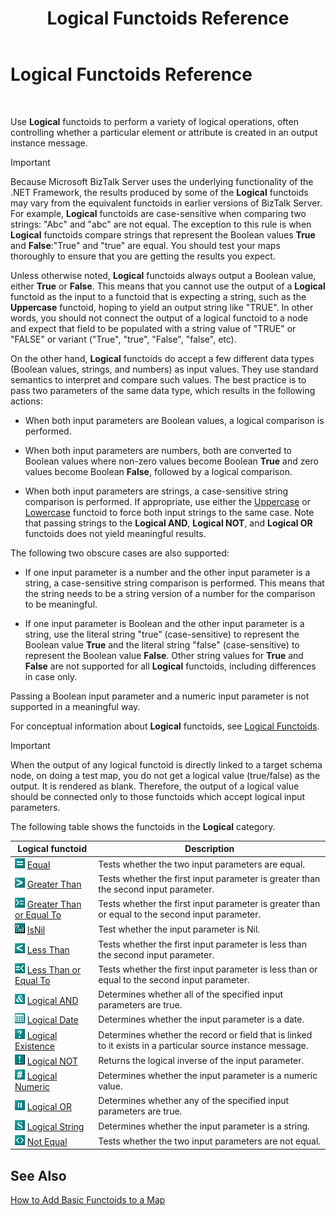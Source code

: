 ﻿---
title: Logical Functoids Reference
TOCTitle: Logical Functoids Reference
ms:assetid: e64b6106-4ac1-460e-b214-f655820428bd
ms:mtpsurl: https://msdn.microsoft.com/en-us/library/Aa561635(v=BTS.80)
ms:contentKeyID: 51533020
ms.date: 08/30/2017
mtps_version: v=BTS.80
---

# Logical Functoids Reference

 

Use **Logical** functoids to perform a variety of logical operations, often controlling whether a particular element or attribute is created in an output instance message.


> [!IMPORTANT]
> <P>Because Microsoft BizTalk Server uses the underlying functionality of the .NET Framework, the results produced by some of the <STRONG>Logical</STRONG> functoids may vary from the equivalent functoids in earlier versions of BizTalk Server. For example, <STRONG>Logical</STRONG> functoids are case-sensitive when comparing two strings: "Abc" and "abc" are not equal. The exception to this rule is when <STRONG>Logical</STRONG> functoids compare strings that represent the Boolean values <STRONG>True</STRONG> and <STRONG>False</STRONG>:"True" and "true" are equal. You should test your maps thoroughly to ensure that you are getting the results you expect.</P>



Unless otherwise noted, **Logical** functoids always output a Boolean value, either **True** or **False**. This means that you cannot use the output of a **Logical** functoid as the input to a functoid that is expecting a string, such as the **Uppercase** functoid, hoping to yield an output string like "TRUE". In other words, you should not connect the output of a logical functoid to a node and expect that field to be populated with a string value of "TRUE" or "FALSE" or variant ("True", "true", "False", "false", etc).

On the other hand, **Logical** functoids do accept a few different data types (Boolean values, strings, and numbers) as input values. They use standard semantics to interpret and compare such values. The best practice is to pass two parameters of the same data type, which results in the following actions:

  - When both input parameters are Boolean values, a logical comparison is performed.

  - When both input parameters are numbers, both are converted to Boolean values where non-zero values become Boolean **True** and zero values become Boolean **False**, followed by a logical comparison.

  - When both input parameters are strings, a case-sensitive string comparison is performed. If appropriate, use either the [Uppercase](uppercase-functoid.md) or [Lowercase](lowercase-functoid.md) functoid to force both input strings to the same case. Note that passing strings to the **Logical AND**, **Logical NOT**, and **Logical OR** functoids does not yield meaningful results.

The following two obscure cases are also supported:

  - If one input parameter is a number and the other input parameter is a string, a case-sensitive string comparison is performed. This means that the string needs to be a string version of a number for the comparison to be meaningful.

  - If one input parameter is Boolean and the other input parameter is a string, use the literal string "true" (case-sensitive) to represent the Boolean value **True** and the literal string "false" (case-sensitive) to represent the Boolean value **False**. Other string values for **True** and **False** are not supported for all **Logical** functoids, including differences in case only.

Passing a Boolean input parameter and a numeric input parameter is not supported in a meaningful way.

For conceptual information about **Logical** functoids, see [Logical Functoids](https://msdn.microsoft.com/library/aa561580\(v=bts.80\)).


> [!IMPORTANT]
> <P>When the output of any logical functoid is directly linked to a target schema node, on doing a test map, you do not get a logical value (true/false) as the output. It is rendered as blank. Therefore, the output of a logical value should be connected only to those functoids which accept logical input parameters.</P>



The following table shows the functoids in the **Logical** category.

<table>
<thead>
<tr class="header">
<th>Logical functoid</th>
<th>Description</th>
</tr>
</thead>
<tbody>
<tr class="odd">
<td><img src="images/Aa559045.63f9f006-01a4-405d-a197-e9e945144158(BTS.80).jpeg" /> <a href="equal-functoid.md">Equal</a></td>
<td>Tests whether the two input parameters are equal.</td>
</tr>
<tr class="even">
<td><img src="images/Aa561635.6d9c0016-6926-4409-916b-d753b419ad06(BTS.80).jpeg" /> <a href="greater-than-functoid.md">Greater Than</a></td>
<td>Tests whether the first input parameter is greater than the second input parameter.</td>
</tr>
<tr class="odd">
<td><img src="images/Aa562017.841a6c54-e118-4ece-ad14-9901823ed172(BTS.80).jpeg" /> <a href="greater-than-or-equal-to-functoid.md">Greater Than or Equal To</a></td>
<td>Tests whether the first input parameter is greater than or equal to the second input parameter.</td>
</tr>
<tr class="even">
<td><img src="images/Aa561802.427a7da4-80ee-4005-9c42-10b25e143ed6(BTS.80).jpeg" title="Logical IsNil functoid" alt="Logical IsNil functoid" /> <a href="isnil-functoid.md">IsNil</a></td>
<td>Test whether the input parameter is Nil.</td>
</tr>
<tr class="odd">
<td><img src="images/Aa578105.691e9794-9b7c-4981-acdd-2c309afbdb2d(BTS.80).jpeg" /> <a href="less-than-functoid.md">Less Than</a></td>
<td>Tests whether the first input parameter is less than the second input parameter.</td>
</tr>
<tr class="even">
<td><img src="images/Aa547601.75d94c98-468e-41dd-8a31-b9c566a0bd84(BTS.80).jpeg" /> <a href="less-than-or-equal-to-functoid.md">Less Than or Equal To</a></td>
<td>Tests whether the first input parameter is less than or equal to the second input parameter.</td>
</tr>
<tr class="odd">
<td><img src="images/Aa560432.41ec41a2-63f0-407e-b3ee-9fa613cfd516(BTS.80).jpeg" /> <a href="logical-and-functoid.md">Logical AND</a></td>
<td>Determines whether all of the specified input parameters are true.</td>
</tr>
<tr class="even">
<td><img src="images/Aa577573.d77fb1a1-4472-4830-8e02-43cf3b396d9e(BTS.80).jpeg" /> <a href="logical-date-functoid.md">Logical Date</a></td>
<td>Determines whether the input parameter is a date.</td>
</tr>
<tr class="odd">
<td><img src="images/Aa559386.484702af-934c-4017-9b5a-c2d9fc94be51(BTS.80).jpeg" /> <a href="logical-existence-functoid.md">Logical Existence</a></td>
<td>Determines whether the record or field that is linked to it exists in a particular source instance message.</td>
</tr>
<tr class="even">
<td><img src="images/Aa561635.b4090252-3b23-45c4-ae46-1599420440a4(BTS.80).jpeg" title="Logical NOT functoid" alt="Logical NOT functoid" /> <a href="logical-not-functoid.md">Logical NOT</a></td>
<td>Returns the logical inverse of the input parameter.</td>
</tr>
<tr class="odd">
<td><img src="images/Aa577628.d53b1a3c-b6cc-49a7-b62b-3be74432ea44(BTS.80).jpeg" /> <a href="logical-numeric-functoid.md">Logical Numeric</a></td>
<td>Determines whether the input parameter is a numeric value.</td>
</tr>
<tr class="even">
<td><img src="images/Aa560272.82f62b4d-fa44-4ce1-98cb-75030ae40a59(BTS.80).jpeg" /> <a href="logical-or-functoid.md">Logical OR</a></td>
<td>Determines whether any of the specified input parameters are true.</td>
</tr>
<tr class="odd">
<td><img src="images/Aa560607.62d28c15-1e58-4bf5-9568-c636d468d77d(BTS.80).jpeg" /> <a href="logical-string-functoid.md">Logical String</a></td>
<td>Determines whether the input parameter is a string.</td>
</tr>
<tr class="even">
<td><img src="images/Aa560651.6faf9c11-7753-4b84-aaa4-60ad731bf6f4(BTS.80).jpeg" /> <a href="not-equal-functoid.md">Not Equal</a></td>
<td>Tests whether the two input parameters are not equal.</td>
</tr>
</tbody>
</table>


## See Also

[How to Add Basic Functoids to a Map](https://msdn.microsoft.com/library/aa560635\(v=bts.80\))

